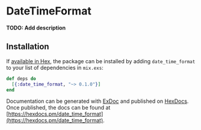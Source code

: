 # DateTimeFormat

**TODO: Add description**

## Installation

If [available in Hex](https://hex.pm/docs/publish), the package can be installed
by adding `date_time_format` to your list of dependencies in `mix.exs`:

```elixir
def deps do
  [{:date_time_format, "~> 0.1.0"}]
end
```

Documentation can be generated with [ExDoc](https://github.com/elixir-lang/ex_doc)
and published on [HexDocs](https://hexdocs.pm). Once published, the docs can
be found at [https://hexdocs.pm/date_time_format](https://hexdocs.pm/date_time_format).

